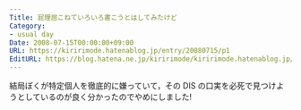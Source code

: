 ```yaml
---
Title: 屁理屈こねていろいろ書こうとはしてみたけど
Category:
- usual day
Date: 2008-07-15T00:00:00+09:00
URL: https://kiririmode.hatenablog.jp/entry/20080715/p1
EditURL: https://blog.hatena.ne.jp/kiririmode/kiririmode.hatenablog.jp/atom/entry/8454420450078214607
---
```



結局ぼくが特定個人を徹底的に嫌っていて，その DIS の口実を必死で見つけようとしているのが良く分かったのでやめにしました!
